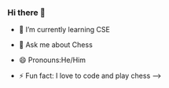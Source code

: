 ### Hi there 👋


- 🌱 I’m currently learning CSE
- 💬 Ask me about Chess
- 😄 Pronouns:He/Him

- ⚡ Fun fact: I love to code and play chess
-->
